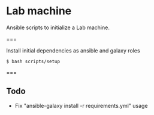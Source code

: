 # Lab machine

Ansible scripts to initialize a Lab machine.

===

Install initial dependencies as ansible and galaxy roles
```
$ bash scripts/setup
```


===

## Todo

- Fix "ansible-galaxy install -r requirements.yml" usage